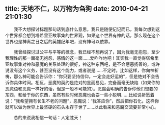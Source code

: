 title: 天地不仁，以万物为刍狗
date: 2010-04-21 21:01:30
---

　　我不大想探讨标题那句话到底什么意思，我只是随便记记而已。我每次想到这个世界都会想到塔希里亚故事集的世界观，如果这个世界有神的话，那么现在这个世界也是神离之日之后的英雄纪年吧，没有神可以依靠。

　　我曾经探讨过公平与平等的概念，我已经不想再说了，因为我毫无抱怨，至少我理性的那一面毫无抱怨，感情的这一面……爱咋咋地吧！其实我一直觉得塔希里亚故事集对神和恶魔的关系处理的很好，神这种东西吧，是不会惩恶扬善的，或许说没有这个义务，甚至没有这个能力，或者说是……不定时。比如这样，你向神祈祷，那么神可能会告诉你：“你只要坚持信仰，一定会走好运的”，但是绝对不会告诉你具体时间。相反，恶魔的契约是绝对的显而易见，完备而毫无缺陷（如果你的恶魔语和恶魔一样好的话，但是一般不可能的）。恶魔会明确的告诉你他们想要的东西，和给于你的东西，虽然有些时候恶魔也会耍一些小聪明……比如说祈愿着说：“我希望拥有长生不老的问题”，恶魔说：“我答应你”，然后把你石化，这样你就可以做为世界上最坚硬的石头永存于世了……以此看来和恶魔交流要非常小心。

　　总的来说我相信一句话：人定胜天！